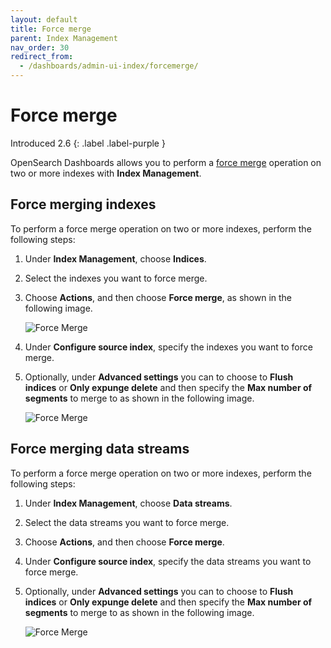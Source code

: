 ```yaml
---
layout: default
title: Force merge
parent: Index Management
nav_order: 30
redirect_from:
  - /dashboards/admin-ui-index/forcemerge/
---
```


# Force merge

Introduced 2.6
{: .label .label-purple }

OpenSearch Dashboards allows you to perform a [force merge]({{site.url}}{{site.baseurl}}/im-plugin/ism/error-prevention/index#force_merge) operation on two or more indexes with **Index Management**.

## Force merging indexes

To perform a force merge operation on two or more indexes, perform the following steps:

1. Under **Index Management**, choose **Indices**.

1. Select the indexes you want to force merge.

1. Choose **Actions**, and then choose **Force merge**, as shown in the following image.

   ![Force Merge]({{site.url}}{{site.baseurl}}/images/admin-ui-index/forcemerge1.png)

1. Under **Configure source index**, specify the indexes you want to force merge.

1. Optionally, under **Advanced settings** you can to choose to **Flush indices** or **Only expunge delete** and then specify the **Max number of segments** to merge to as shown in the following image.

   ![Force Merge]({{site.url}}{{site.baseurl}}/images/admin-ui-index/forcemerge2.png)

## Force merging data streams

To perform a force merge operation on two or more indexes, perform the following steps:

1. Under **Index Management**, choose **Data streams**.

1. Select the data streams you want to force merge.

1. Choose **Actions**, and then choose **Force merge**.

1. Under **Configure source index**, specify the data streams you want to force merge.

1. Optionally, under **Advanced settings** you can to choose to **Flush indices** or **Only expunge delete** and then specify the **Max number of segments** to merge to as shown in the following image.

   ![Force Merge]({{site.url}}{{site.baseurl}}/images/admin-ui-index/forcemerge2.png)
